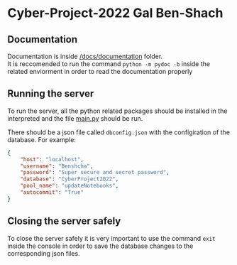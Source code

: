 # Cyber-Project-2022 Gal Ben-Shach

## Documentation

Documentation is inside [/docs/documentation](https://benshcha.github.io/Cyber-Project-2022/docs/main.html) folder.  
It is reccomended to run the command `python -m pydoc -b` inside the related enviorment in order to read the documentation properly

## Running the server

To run the server, all the python related packages should be installed in the interpreted and the file [main.py](main.py) should be run.

There should be a json file called `dbconfig.json` with the configiration of the database. For example:

```json
{
    "host": "localhost",
    "username": "Benshcha",
    "password": "Super secure and secret password",
    "database": "CyberProject2022",
    "pool_name": "updateNotebooks",
    "autocommit": "True"
}
```

## Closing the server safely

To close the server safely it is very important to use the command `exit` inside the console in order to save the database changes to the corresponding json files.
